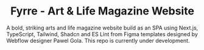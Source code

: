 <div align="center">

<h1>Fyrre - Art & Life Magazine Website</h1>

</div>

A bold, striking arts and life magazine website build as an SPA using Next.js, TypeScript, Tailwind, Shadcn and ES Lint from Figma templates designed by Webflow designer Pawel Gola. This repo is currently under development.